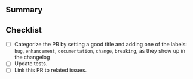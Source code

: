 ## Summary



## Checklist

- [ ] Categorize the PR by setting a good title and adding one of the labels:
      `bug`, `enhancement`, `documentation`, `change`, `breaking`,
      as they show up in the changelog
- [ ] Update tests.
- [ ] Link this PR to related issues.

<!--
Remove items that do not apply. For completed items, change [ ] to [x].

NOTE: these things are not required to open a PR and can be done afterwards,
while the PR is open.
-->
